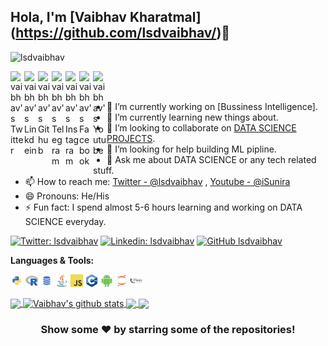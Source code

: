 ## Hola, I'm [Vaibhav Kharatmal] (https://github.com/lsdvaibhav/)👋

<p align="left"> <img src="https://komarev.com/ghpvc/?username=lsdvaibhav&label=Views&color=blue&style=plastic" alt="lsdvaibhav" /> </p>

<a href="https://twitter.com/lsdvaibhav">
  <img align="left" alt="vaibhav's Twitter" width="22px" src="https://cdn.jsdelivr.net/npm/simple-icons@v3/icons/twitter.svg" />
</a>
<a href="https://linkedin.com/in/lsdvaibhav">
  <img align="left" alt="vaibhav's Linkdein" width="22px" src="https://cdn.jsdelivr.net/npm/simple-icons@v3/icons/linkedin.svg" />
</a>
<a href="https://github.com/lsdvaibhav">
  <img align="left" alt="vaibhav's Github" width="22px" src="https://cdn.jsdelivr.net/npm/simple-icons@v3/icons/github.svg" />
</a>
<a href="https://t.me/lsdvaibhav">
  <img align="left" alt="vaibhav's Telegram" width="22px" src="https://cdn.jsdelivr.net/npm/simple-icons@v3/icons/telegram.svg" />
</a>
<a href="https://instagram.com/lsdvaibhav/">
  <img align="left" alt="vaibhav's Instagram" width="22px" src="https://cdn.jsdelivr.net/npm/simple-icons@v3/icons/instagram.svg" />
</a>
<a href="https://www.facebook.com//">
  <img align="left" alt="vaibhav's Facebook" width="22px" src="https://cdn.jsdelivr.net/npm/simple-icons@v3/icons/facebook.svg" />
</a>
<a href="https://www.youtube.com/channel/UCxN7cfCOq4Bz0kWVBWdFPSQ">
  <img align="left" alt="vaibhav's Youtube" width="22px" src="https://cdn.jsdelivr.net/npm/simple-icons@v3/icons/youtube.svg" />
</a>

<br/>
<br/>



- 🔭 I’m currently working on [Bussiness Intelligence].
- 🌱 I’m currently learning new things about.
- 👯 I’m looking to collaborate on [DATA SCIENCE PROJECTS](https://www.youtube.com/channel/UCxN7cfCOq4Bz0kWVBWdFPSQ).
- 🤔 I’m looking for help building ML pipline.
- 💬 Ask me about DATA SCIENCE or any tech related stuff.
- 📫 How to reach me: [Twitter - @lsdvaibhav](https://twitter.com/lsdvaibhav) , [Youtube - @iSunira](https://www.youtube.com/channel/UCxN7cfCOq4Bz0kWVBWdFPSQ)
- 😄 Pronouns: He/His
- ⚡ Fun fact: I spend almost 5-6 hours learning and working on DATA SCIENCE  everyday.

[![Twitter: lsdvaibhav](https://img.shields.io/twitter/follow/lsdvaibhav?style=social)](https://twitter.com/lsdvaibhav)
[![Linkedin: lsdvaibhav](https://img.shields.io/badge/-lsdvaibhav-blue?style=flat-square&logo=Linkedin&logoColor=white&link=https://www.linkedin.com/in/lsdvaibhav/)](https://www.linkedin.com/in/lsdvaibhav/)
[![GitHub lsdvaibhav](https://img.shields.io/github/followers/lsdvaibhav?label=follow&style=social)](https://github.com/lsdvaibhav)


**Languages & Tools:**  

<code><img height="20" src="https://raw.githubusercontent.com/github/explore/80688e429a7d4ef2fca1e82350fe8e3517d3494d/topics/python/python.png"></code>
<code><img height="20" src="https://raw.githubusercontent.com/github/explore/80688e429a7d4ef2fca1e82350fe8e3517d3494d/topics/r/r.png"></code>
<code><img height="20" src="https://raw.githubusercontent.com/github/explore/80688e429a7d4ef2fca1e82350fe8e3517d3494d/topics/sql/sql.png"></code>
<code><img height="20" src="https://raw.githubusercontent.com/github/explore/80688e429a7d4ef2fca1e82350fe8e3517d3494d/topics/java/java.png"></code>
<code><img height="20" src="https://raw.githubusercontent.com/github/explore/80688e429a7d4ef2fca1e82350fe8e3517d3494d/topics/javascript/javascript.png"></code>
<code><img height="20" src="https://raw.githubusercontent.com/github/explore/80688e429a7d4ef2fca1e82350fe8e3517d3494d/topics/cpp/cpp.png"></code>
<code><img height="20" src="https://raw.githubusercontent.com/github/explore/80688e429a7d4ef2fca1e82350fe8e3517d3494d/topics/android/android.png"></code>
<code><img height="20" src="https://raw.githubusercontent.com/github/explore/80688e429a7d4ef2fca1e82350fe8e3517d3494d/topics/jupyter-notebook/jupyter-notebook.png"></code>
<code><img height="20" src="https://raw.githubusercontent.com/github/explore/80688e429a7d4ef2fca1e82350fe8e3517d3494d/topics/flask/flask.png"></code>    

<a href="https://github.com/lsdvaibhav">
  <img align="center" src="https://github-readme-stats.vercel.app/api/top-langs/?username=lsdvaibhav&theme=light&hide_langs_below=1"/>
</a>
<a href="https://github.com/lsdvaibhav">
 <img align="center" src="https://github-readme-stats.vercel.app/api?username=lsdvaibhav&show_icons=true&theme=light&line_height=27"alt="Vaibhav's github stats"/>
</a>
<a href="https://github.com/lsdvaibhav/ml">
  <img align="center" src="https://github-readme-stats.vercel.app/api/pin/?username=lsdvaibhav&repo=ml&theme=light"/>

</a>
<a href="https://github.com/lsdvaibhav/datascience">
 <img align="center" src="https://github-readme-stats.vercel.app/api/pin/?username=lsdvaibhav&repo=datascience&theme=light"/>
</a>

<div align="center">

### Show some ❤️ by starring some of the repositories!

</div>

